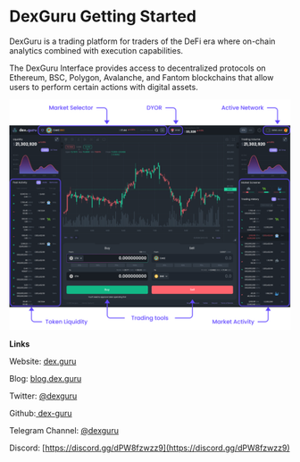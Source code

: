 # DexGuru Getting Started

DexGuru is a  trading platform for traders of the DeFi era where on-chain analytics combined with execution capabilities.&#x20;

The DexGuru Interface provides access to decentralized protocols on Ethereum, BSC, Polygon, Avalanche, and Fantom blockchains that allow users to perform certain actions with digital assets.

![](.gitbook/assets/dexguru-getting-started.png)



**Links**

Website: [dex.guru](https://dex.guru)&#x20;

Blog: [blog.dex.guru](https://blog.dex.guru)

Twitter: [@dexguru](https://twitter.com/dexguru)&#x20;

Github:[ dex-guru](https://github.com/dex-guru/)

Telegram Channel: [@dexguru ](https://t.me/dexguru)&#x20;

Discord: [https://discord.gg/dPW8fzwzz9](https://discord.gg/dPW8fzwzz9)
